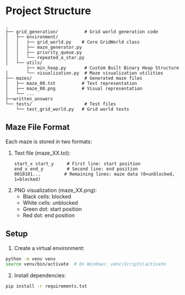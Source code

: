 # Project Structure
```
.
├── grid_generation/          # Grid world generation code
│   ├── environment/         
│   │   ├── grid_world.py    # Core GridWorld class
│   │   ├── maze_generator.py
│   │   ├── priority_queue.py
│   │   └── repeated_a_star.py
│   └── utils/
        ├── min_heap.py       # Custom Built Binary Heap Structure
│       └── visualization.py  # Maze visualization utilities
├── mazes/                    # Generated maze files
│   ├── maze_00.txt          # Text representation
│   ├── maze_00.png          # Visual representation
│   └── ...
├──written_answers
└── tests/                    # Test files
    └── test_grid_world.py   # Grid world tests
```

## Maze File Format
Each maze is stored in two formats:
1. Text file (maze_XX.txt):
   ```
   start_x start_y     # First line: start position
   end_x end_y         # Second line: end position
   0010101...         # Remaining lines: maze data (0=unblocked, 1=blocked)
   ```
2. PNG visualization (maze_XX.png):
   - Black cells: blocked
   - White cells: unblocked
   - Green dot: start position
   - Red dot: end position

## Setup

1. Create a virtual environment:
```bash
python -m venv venv
source venv/bin/activate  # On Windows: venv\Scripts\activate
```

2. Install dependencies:
```bash
pip install -r requirements.txt
```
